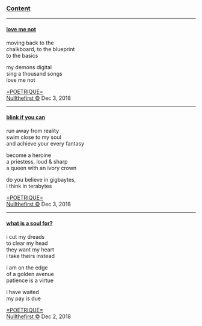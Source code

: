 <head>
  <!-- Favicon -->
  <link rel="shortcut icon" href="./favicon.ico">
  <!-- Emojis -->
  <link href="https://afeld.github.io/emoji-css/emoji.css" rel="stylesheet">
  <!-- Global site tag (gtag.js) - Google Analytics -->
  <script async src="https://www.googletagmanager.com/gtag/js?id=UA-129370470-1"></script>
  <script>
    window.dataLayer = window.dataLayer || [];
    function gtag(){dataLayer.push(arguments);}
    gtag('js', new Date());

    gtag('config', 'UA-129370470-1');
  </script>
</head>

<!-- Main Links -->
### [Content](./README.md)

<!-- Poetry -->
- - -

#### [love me not](#)

moving back to the  
chalkboard, to the blueprint  
to the basics  

my demons digital  
sing a thousand songs  
love me not  

[=POETRIQUE=](https://instagram.com)  
[Nullthefirst &copy;](https://instagram.com) Dec 3, 2018

- - -

#### [blink if you can](#)

run away from reality  
swim close to my soul  
and achieve your every fantasy  

become a heroine  
a priestess, loud & sharp  
a queen with an ivory crown

do you believe in gigbaytes,  
i think in terabytes

[=POETRIQUE=](https://instagram.com)  
[Nullthefirst &copy;](https://instagram.com) Dec 3, 2018

- - -

#### [what is a soul for?](#)

i cut my dreads  
to clear my head  
they want my heart  
i take theirs instead  

i am on the edge  
of a golden avenue  
patience is a virtue  

i have waited  
my pay is due  

[=POETRIQUE=](https://instagram.com)  
[Nullthefirst &copy;](https://instagram.com) Dec 2, 2018
